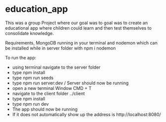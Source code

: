# education_app
This was a group Project where our goal was to goal was to create an educational app where children could learn and then test themselves to consolidate knowledge.

Requirements, MongoDB running in your terminal and nodemon which can be installed while in server folder with npm i nodemon

To run the app: 

- using terminal navigate to the server folder
- type npm install
- type npm run seeds
- type npm run server:dev / Server should now be running
- open a new terminal Window CMD + T
- navigate to the client folder ../client
- type npm install
- type npm run dev
- The app should now be running
- If it does not automatically show up the address is http://localhost:8080/
